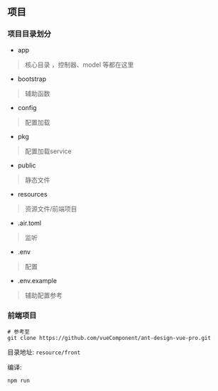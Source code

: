 ## 项目

### 项目目录划分

- app

> 核心目录 ，控制器、model 等都在这里

- bootstrap

>  辅助函数

- config

>  配置加载

- pkg

>  配置加载service

- public

>  静态文件

- resources

> 资源文件/前端项目

- .air.toml

>  监听

- .env

> 配置

- .env.example

> 辅助配置参考

### 前端项目

    # 参考至
    git clone https://github.com/vueComponent/ant-design-vue-pro.git
    
目录地址: `resource/front`
    
编译:
    
    npm run 
